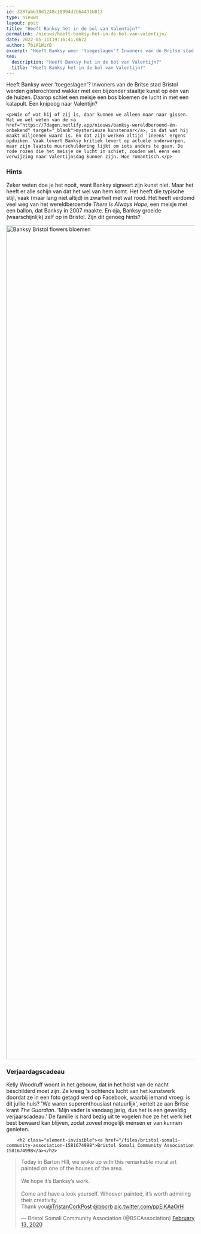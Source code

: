 ```yaml
---
id: 3287abb38d1248c18994d2b64431b813
type: nieuws
layout: post
title: "Heeft Banksy het in de bol van Valentijn?"
permalink: /nieuws/heeft-banksy-het-in-de-bol-van-valentijn/
date: 2022-05-11T19:16:41.067Z
author: 7biA1WiYB
excerpt: "Heeft Banksy weer 'toegeslagen'? Inwoners van de Britse stad Bristol werden gisterochtend wakker met een bijzonder staaltje kunst op één van de huizen. Daarop schiet een meisje een bos bloemen de lucht in met een katapult. Een knipoog naar Valentijn?  "
seo:
  description: "Heeft Banksy het in de bol van Valentijn?"
  title: "Heeft Banksy het in de bol van Valentijn?"
---
```

Heeft Banksy weer 'toegeslagen'? Inwoners van de Britse stad Bristol werden gisterochtend wakker met een bijzonder staaltje kunst op één van de huizen. Daarop schiet een meisje een bos bloemen de lucht in met een katapult. Een knipoog naar Valentijn?  

    <p>Wie of wat hij of zij is, daar kunnen we alleen maar naar gissen. Wat we wel weten van de <a href="https://7dagen.netlify.app/nieuws/banksy-wereldberoemd-én-onbekend" target="_blank">mysterieuze kunstenaar</a>, is dat wat hij maakt miljoenen waard is. En dat zijn werken altijd 'ineens' ergens opduiken. Vaak levert Banksy kritiek levert op actuele onderwerpen, maar zijn laatste muurschuldering lijkt om iets anders te gaan. De rode rozen die het meisje de lucht in schiet, zouden wel eens een verwijzing naar Valentijnsdag kunnen zijn. Hoe romantisch.</p>
<h3>Hints</h3>
<p>Zeker weten doe je het nooit, want Banksy signeert zijn kunst niet. Maar het heeft er alle schijn van dat het wel van hem komt. Het heeft die typische stijl, vaak (maar lang niet altijd) in zwartwit met wat rood. Het heeft verdomd veel weg van het wereldberoemde <em>There Is Always Hope</em>, een meisje met een ballon, dat Banksy in 2007 maakte. En oja, Banksy groeide (waarschijnlijk) zelf op in Bristol. Zijn dit genoeg hints?</p>
<p><div class="media media-element-container media-default"><div id="file-539760" class="file file-image file-image-jpeg">

        
  
  <div class="content">
    <img alt="Banksy Bristol flowers bloemen" title="Het werk in vol ornaat. Foto: Reuters" height="2223" width="2910" class="media-element file-default" data-delta="1" src="https://7dagen.netlify.app/sites/default/files/ANP-406331563.jpg">  </div>

  
</div>
</div>
<h3>Verjaardagscadeau</h3>
<p>Kelly Woodruff woont in het gebouw, dat in het holst van de nacht beschilderd moet zijn. Ze kreeg 's ochtends lucht van het kunstwerk doordat ze in een foto getagd werd op Facebook, waarbij iemand vroeg: is dit jullie huis? 'We waren superenthousiast natuurlijk', vertelt ze aan Britse krant <em>The Guardian</em>. 'Mijn vader is vandaag jarig, dus het is een geweldig verjaarscadeau.' De familie is hard bezig uit te vogelen hoe ze het werk het best bewaard kan blijven, zodat zoveel mogelijk mensen er van kunnen genieten.</p>
<p><div class="media media-element-container media-default"><div id="file-539761" class="file file-document file-text-oembed">

        <h2 class="element-invisible"><a href="/files/bristol-somali-community-association-1581674998">Bristol Somali Community Association 1581674998</a></h2>
    
  
  <div class="content">
    
<blockquote class="twitter-tweet" data-width="550"><p lang="en" dir="ltr">Today in Barton Hill, we woke up with this remarkable mural art painted on one of the houses of the area.<br><br>We hope it’s Banksy’s work.<br><br>Come and have a look yourself. Whoever painted, it’s worth admiring their creativity. <br>Thank you<a href="https://twitter.com/TristanCorkPost?ref_src=twsrc%5Etfw">@TristanCorkPost</a> <a href="https://twitter.com/bbcrb?ref_src=twsrc%5Etfw">@bbcrb</a> <a href="https://t.co/ppEiKAaOrH">pic.twitter.com/ppEiKAaOrH</a></p>&mdash; Bristol Somali Community Association (@BSCAssociation) <a href="https://twitter.com/BSCAssociation/status/1227867198649241601?ref_src=twsrc%5Etfw">February 13, 2020</a></blockquote>
<script async="" src="https://platform.twitter.com/widgets.js" charset="utf-8"></script>
  </div>

  
</div>
</div>  
